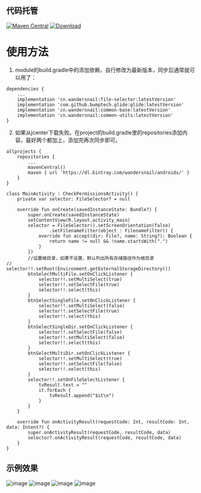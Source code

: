 ## 代码托管
[![Maven Central](https://maven-badges.herokuapp.com/maven-central/cn.wandersnail/file-select/badge.svg)](https://maven-badges.herokuapp.com/maven-central/cn.wandersnail/common-full)
[![Download](https://api.bintray.com/packages/wandersnail/androidx/file-selector/images/download.svg) ](https://bintray.com/wandersnail/androidx/file-selector/_latestVersion)

# 使用方法

1. module的build.gradle中的添加依赖，自行修改为最新版本，同步后通常就可以用了：
```
dependencies {
	...
	implementation 'cn.wandersnail:file-selector:latestVersion'
	implementation 'com.github.bumptech.glide:glide:latestVersion'
	implementation 'cn.wandersnail:common-base:latestVersion'
	implementation 'cn.wandersnail:common-utils:latestVersion'
}
```

2. 如果从jcenter下载失败。在project的build.gradle里的repositories添加内容，最好两个都加上，添加完再次同步即可。
```
allprojects {
	repositories {
		...
		mavenCentral()
		maven { url 'https://dl.bintray.com/wandersnail/androidx/' }
	}
}
```
	

    class MainActivity : CheckPermissionsActivity() {
	    private var selector: FileSelector? = null
    
	    override fun onCreate(savedInstanceState: Bundle?) {
	        super.onCreate(savedInstanceState)
	        setContentView(R.layout.activity_main)
	        selector = FileSelector().setScreenOrientation(false)
	                .setFilenameFilter(object : FilenameFilter() {
	            override fun accept(dir: File?, name: String?): Boolean {
	                return name != null && !name.startsWith(".")
	            }
	        })
	        //设置根目录，如果不设置，默认列出所有存储路径作为根目录
	//        selector!!.setRoot(Environment.getExternalStorageDirectory())
	        btnSelectMultiFile.setOnClickListener {
	            selector!!.setMultiSelect(true)
	            selector!!.setSelectFile(true)
	            selector!!.select(this)
	        }
	        btnSelectSingleFile.setOnClickListener {
	            selector!!.setMultiSelect(false)
	            selector!!.setSelectFile(true)
	            selector!!.select(this)
	        }
	        btnSelectSingleDir.setOnClickListener {
	            selector!!.setSelectFile(false)
	            selector!!.setMultiSelect(false)
	            selector!!.select(this)
	        }
	        btnSelectMultiDir.setOnClickListener {
	            selector!!.setMultiSelect(true)
	            selector!!.setSelectFile(false)
	            selector!!.select(this)
	        }
	        selector!!.setOnFileSelectListener {
	            tvResult.text = ""
	            it.forEach {
	                tvResult.append("$it\n")
	            }
	        }
	    }
	
	    override fun onActivityResult(requestCode: Int, resultCode: Int, data: Intent?) {
	        super.onActivityResult(requestCode, resultCode, data)
	        selector?.onActivityResult(requestCode, resultCode, data)
	    }
	}

## 示例效果
![image](https://github.com/wandersnail/fileselector/blob/master/screenshot/device-2018-05-27-165915.png)
![image](https://github.com/wandersnail/fileselector/blob/master/screenshot/device-2018-05-27-170008.png)
![image](https://github.com/wandersnail/fileselector/blob/master/screenshot/device-2018-05-27-170035.png)
![image](https://github.com/wandersnail/fileselector/blob/master/screenshot/device-2018-05-27-162627.png)

